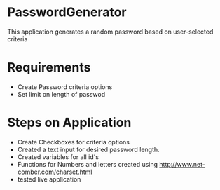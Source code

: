 # PasswordGenerator

 This application generates a random password based on user-selected criteria

# Requirements
- Create Password criteria options
- Set limit on length of passwod

# Steps on Application
- Create Checkboxes for criteria options
- Created a text input for desired password length.
- Created variables for all id's
- Functions for Numbers and letters created using http://www.net-comber.com/charset.html
- tested live application 


